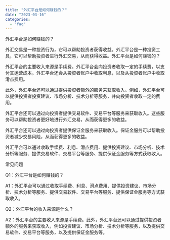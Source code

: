 ```yaml
---
title: "外汇平台是如何赚钱的？"
date: "2023-03-16"
categories: 
  - "faq"
---
```


外汇平台是如何赚钱的？

外汇交易是一种投资行为，它可以帮助投资者获得收益。外汇平台是一种投资工具，它可以帮助投资者进行外汇交易，从而获得收益。外汇平台是如何赚钱的？

外汇平台的主要收入来源是手续费。外汇平台会向投资者收取一定的手续费，以支付其运营成本。外汇平台还会从投资者账户中收取利息，以及从投资者账户中收取滑点费用。

此外，外汇平台还可以通过提供投资者额外的服务来获取收入。例如，外汇平台可以提供投资者投资建议、市场分析、技术分析等服务，并向投资者收取一定的费用。

外汇平台还可以通过向投资者提供交易软件、交易平台等服务来获取收入。这些服务可以帮助投资者更好地进行外汇交易，从而获得更多的收益。

外汇平台还可以通过向投资者提供保证金服务来获取收入。保证金服务可以帮助投资者减少交易风险，从而获得更多的收益。

外汇平台可以通过收取手续费、利息、滑点费用、提供投资建议、市场分析、技术分析等服务、提供交易软件、交易平台等服务、提供保证金服务等方式获取收入。

常见问题

Q1：外汇平台是如何赚钱的？

A1：外汇平台可以通过收取手续费、利息、滑点费用、提供投资建议、市场分析、技术分析等服务、提供交易软件、交易平台等服务、提供保证金服务等方式获取收入。

Q2：外汇平台的收入来源是什么？

A2：外汇平台的主要收入来源是手续费。此外，外汇平台还可以通过提供投资者额外的服务来获取收入，例如投资建议、市场分析、技术分析等服务，以及提供交易软件、交易平台等服务，以及提供保证金服务等。
